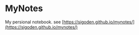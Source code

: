 # MyNotes

My persional notebook. see [https://sigoden.github.io/mynotes/](https://sigoden.github.io/mynotes/)